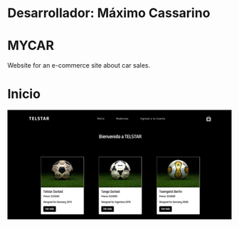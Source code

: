 # Desarrollador: Máximo Cassarino

# MYCAR

Website for an e-commerce site about car sales.

# Inicio

![image](https://github.com/maxicassarino/telstar/blob/main/src/media/2022-07-01.png)
